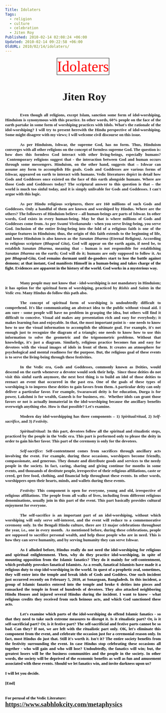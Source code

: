 ```yaml
---
Title: Idolaters
Tags:
  - religion
  - culture
  - celebration
  - Jiten Roy
Published: 2010-02-14 02:08:24 +06:00
Updated: 2010-02-14 09:22:58 +06:00
OldURL: 2010/02/14/idolaters/
---
```


<p class="MsoNormal" style="margin: 0in 0in 0pt; text-align: center;" align="center"><span style="font-size: 36pt; color: red; font-family: Algerian; mso-border-alt: solid windowtext .5pt; border: windowtext 1pt solid; padding: 0in;">Idolaters</span></p>
<p class="MsoNormal" style="margin: 0in 0in 0pt; text-align: center;" align="center"> </p>
<p class="MsoNormal" style="margin: 0in 0in 0pt; text-align: center;" align="center"> </p>
<p class="MsoNormal" style="margin: 0in 0in 0pt; text-align: center;" align="center"> </p>
<p class="MsoNormal" style="margin: 0in 0in 0pt; text-align: center;" align="center"><strong><em><span style="font-size: 26pt; font-family: &quot;Lucida Handwriting&quot;;"><span style="mso-spacerun: yes;"> </span></span></em></strong><strong><span style="font-size: 26pt; font-family: &quot;Bradley Hand ITC&quot;;">Jiten Roy</span></strong></p>
<p class="MsoNormal" style="margin: 0in 0in 0pt; text-align: justify;"><strong><span style="font-family: &quot;Bell MT&quot;;"><span style="font-size: small;"> </span></span></strong></p>
<p class="MsoNormal" style="margin: 0in 0in 0pt; text-indent: 0.5in; text-align: justify;"><strong><span style="font-size: small; font-family: Times New Roman;"> </span></strong></p>
<p class="MsoNormal" style="margin: 0in 0in 0pt; text-indent: 0.5in; text-align: justify;"><strong><span style="font-size: small;"><span style="font-family: Times New Roman;">Even though all religions, except Islam, sanction some form of idol-worshiping, Hinduism is synonymous with this practice. In other words, 60% people on the face of the earth partake in some form of worshiping practices with Idols. What's the rationale of the idol-worshiping? I will try to present herewith the Hindu perspective of idol-worshiping. Some might disagree with my views; I will welcome civil discourse on this issue. </span></span></strong></p>
<p class="MsoNormal" style="margin: 0in 0in 0pt; text-indent: 0.5in; text-align: justify;"><strong><span style="font-size: small; font-family: Times New Roman;"> </span></strong></p>
<p class="MsoNormal" style="margin: 0in 0in 0pt; text-indent: 0.5in; text-align: justify;"><strong><span style="font-size: small;"><span style="font-family: Times New Roman;">As per Hinduism, Ishwar, the supreme God, has no form. Thus, Hinduism converges with all other religions on the concept of formless supreme God. The question is: how does this formless God interact with other living-beings, especially humans? <span style="mso-spacerun: yes;"> </span>Contemporary religions suggest that - the interaction between God and human occurs through some messengers. Hinduism, on the other hand, suggests that – Ishwar can assume any form to accomplish His goals. Gods and Goddesses are various forms of Ishwar, appeared on earth to interact with humans. Vedic literatures depict in detail how Gods and Goddesses once existed on the face of this earth alongside humans. Where are those Gods and Goddesses today? The scriptural answer to this question is that – the world is much too sinful today, and it is simply unlivable for Gods and Goddesses. I can't argue with this logic. <span style="mso-spacerun: yes;"> </span></span></span></strong></p>
<p class="MsoNormal" style="margin: 0in 0in 0pt; text-indent: 0.5in; text-align: justify;"><strong><span style="font-size: small; font-family: Times New Roman;"> </span></strong></p>
<p class="MsoNormal" style="margin: 0in 0in 0pt; text-indent: 0.5in; text-align: justify;"><strong><span style="font-size: small;"><span style="font-family: Times New Roman;">As per Hindu religious scriptures, there are 160 millions of such Gods and Goddesses. Only a handful of them are known and worshiped by Hindus. Where are the others? The followers of Hinduism believe – all human-beings are parts of Ishwar. In other words, God exists in every human-being. May be that is where millions of Gods and Goddesses come from. As per <em>Swami Vivekananda</em> - when you serve living-being, you serve God. Inclusion of the entire living-being into the fold of a religious faith is one of the unique features in Hinduism; thus, the origin of this faith extends to the beginning of life, and hence Hinduism is also known as the <em>Sanatan Dharma</em> (Eternal Religion<em>)</em>. According to religious scripture (<em>Bhagvad Gita</em>), God will appear on the earth again, if need be, to establish <em>Sanatan Dharma</em>, meaning that – human is not responsible for establishing <em>Sanatan Dharma</em> on the earth; God will do it; humans are only supposed to follow it. <span style="color: black;">As per <em>Bhagvad-Gita</em>, God remains dormant until do-gooders start to lose the battle against demons; at that instant, God manifests Himself in a human-being and takes charge of the fight. Evidences are apparent in the history of the world. God works in a mysterious way.<span style="mso-spacerun: yes;">  </span></span></span></span></strong></p>
<p class="MsoNormal" style="margin: 0in 0in 0pt; text-indent: 0.5in; text-align: justify;"><strong><span style="font-size: small; font-family: Times New Roman;"> </span></strong></p>
<p class="MsoNormal" style="margin: 0in 0in 0pt; text-indent: 0.5in; text-align: justify;"><strong><span style="font-size: small;"><span style="font-family: Times New Roman;"><span style="mso-spacerun: yes;"> </span></span></span></strong></p>
<p class="MsoNormal" style="margin: 0in 0in 0pt; text-indent: 0.5in; text-align: justify;"><strong><span style="font-size: small;"><span style="font-family: Times New Roman;">Many people may not know that - idol-worshiping is not mandatory in Hinduism; it has option for the spiritual form of worshiping, practiced by <em>Rishis</em> and <em>Saints</em> in the <em>Vedic era</em>. Many Hindus do follow this path also. </span></span></strong></p>
<p class="MsoNormal" style="margin: 0in 0in 0pt; text-indent: 0.5in; text-align: justify;"><strong><span style="font-size: small; font-family: Times New Roman;"> </span></strong></p>
<p class="MsoNormal" style="margin: 0in 0in 0pt; text-indent: 0.5in; text-align: justify;"><strong><span style="font-size: small;"><span style="font-family: Times New Roman;">The concept of spiritual form of worshiping is undoubtedly difficult to comprehend. It's like communicating an abstract idea to the public without visual aid. I am sure - some people will have no problem in grasping the idea, but others will find it difficult to conceive. Visual aid makes any presentation rich and easy for everybody; it makes learning fun and enjoyable. In that, the most important point is - one needs to know how to use the visual information to accomplish the ultimate goal. For example, it's not enough just to recognize the diagram of a triangle; one needs to know how to use this information to solve the geometric and the trigonometric problems. Without that knowledge, it's just a diagram. Similarly, religious practice becomes fun and easy for devotees with the visual images of idols in front of them. It creates an atmosphere for psychological and mental readiness for the purpose. But, the religious goal of these events is to serve the living-being through these festivities. </span></span></strong></p>
<p class="MsoNormal" style="margin: 0in 0in 0pt; text-indent: 0.5in; text-align: justify;"><strong><span style="font-size: small; font-family: Times New Roman;"> </span></strong></p>
<p class="MsoNormal" style="margin: 0in 0in 0pt; text-indent: 0.5in; text-align: justify;"><strong><span style="font-size: small;"><span style="font-family: Times New Roman;">In the Vedic era, Gods and Goddesses, commonly known as Deities, would descend on the earth whenever a devotee would seek their help.<span style="mso-spacerun: yes;">  </span>Since those deities do not visit this sinful earth anymore, the next best thing is to build an idol of those deities to reenact an event that occurred in the past era. One of the goals of these types of worshiping is to impress these deities to gain favors from them. A particular deity can only deliver a particular favor. For example, Swaraswati deity is for education, Durga is for power, Lakshmi is for wealth, Ganesh is for business, etc. <span style="mso-spacerun: yes;"> </span>Whether idols can grant those favors or not is actually immaterial in the idol-worshiping because the ancillary benefits overweigh anything else. How is that possible? Let's examine.</span></span></strong></p>
<p class="MsoNormal" style="margin: 0in 0in 0pt; text-indent: 0.5in; text-align: justify;"><strong><span style="font-size: small; font-family: Times New Roman;"> </span></strong></p>
<p class="MsoNormal" style="margin: 0in 0in 0pt; text-indent: 0.5in; text-align: justify;"><strong><span style="font-size: small;"><span style="font-family: Times New Roman;">Modern day idol-worshipping has three components – 1) <em>Spiritual/ritual,</em> 2) <em>Self-sacrifice</em>, and 3) <em>Festivity</em>. <span style="mso-spacerun: yes;"> </span></span></span></strong></p>
<p class="MsoNormal" style="margin: 0in 0in 0pt; text-indent: 0.5in; text-align: justify;"><strong><span style="font-size: small; font-family: Times New Roman;"> </span></strong></p>
<p class="MsoNormal" style="margin: 0in 0in 0pt; text-indent: 0.5in; text-align: justify;"><strong><span style="font-size: small;"><span style="font-family: Times New Roman;"><em>Spiritual/ritual:</em> In this part, devotees follow all the spiritual and ritualistic steps, practiced by the people in the Vedic era. This part is performed only to please the deity in order to gain his/her favor. This part of the ceremony is only for the devotees. </span></span></strong></p>
<p class="MsoNormal" style="margin: 0in 0in 0pt; text-indent: 0.5in; text-align: justify;"><strong><span style="font-size: small; font-family: Times New Roman;"> </span></strong></p>
<p class="MsoNormal" style="margin: 0in 0in 0pt; text-indent: 0.5in; text-align: justify;"><strong><span style="font-size: small;"><span style="font-family: Times New Roman;"><em>Self-sacrifice:</em> Self-contentment comes from sacrifices through ancillary acts involving the event. For example, during these occasions, worshipers become friendly, compassionate, and generous. They donate and distribute goods and services to the needy people in the society. In fact, caring, sharing and giving continue for months in some events, and thousands of destitute people, irrespective of their religious affiliations, caste or creed, get free food, clothing, and financial help throughout these events. In other words, worshippers open their hearts, minds, and wallets during these events. </span></span></strong></p>
<p class="MsoNormal" style="margin: 0in 0in 0pt; text-indent: 0.5in; text-align: justify;"><strong><span style="font-size: small; font-family: Times New Roman;"> </span></strong></p>
<p class="MsoNormal" style="margin: 0in 0in 0pt; text-indent: 0.5in; text-align: justify;"><strong><span style="font-size: small;"><span style="font-family: Times New Roman;"><em>Festivity:</em> This component is open for everyone, young and old, irrespective of religious affiliations. The people from all walks of lives, including from different religious denominations, usually join in this part of the event. This part basically provides cultural enjoyment for everyone. </span></span></strong></p>
<p class="MsoNormal" style="margin: 0in 0in 0pt; text-indent: 0.5in; text-align: justify;"><strong><span style="font-size: small; font-family: Times New Roman;"> </span></strong></p>
<p class="MsoNormal" style="margin: 0in 0in 0pt; text-indent: 0.5in; text-align: justify;"><strong><span style="font-family: Times New Roman;"><span style="font-size: small;">The self-sacrifice is an important part of an idol-worshiping, without which worshiping will only serve self-interest, and the event will reduce to a commemorative ceremony only. In the Bengali Hindu culture, there are 13 major celebrations throughout the year, i.e., one in every month.<span style="mso-spacerun: yes;">  </span>As mentioned before, during these celebrations, people are supposed to sacrifice personal wealth, and help those people who are in need. This is how they can serve humanity, and by serving humanity they can serve Ishwar. <span style="mso-spacerun: yes;"> </span></span></span></strong></p>
<p class="MsoNormal" style="margin: 0in 0in 0pt;"><span style="font-family: &quot;Bell MT&quot;;"><span style="font-size: small;"> </span></span></p>
<p class="MsoNormal" style="margin: 0in 0in 0pt; text-indent: 0.5in; text-align: justify;"><strong><span style="color: black;"><span style="font-size: small;"><span style="font-family: Times New Roman;">As I alluded before, Hindus really do not need the idol-worshiping for religious and spiritual enlightenment. Then, why do they practice idol-worshiping, in spite of mounting opposition from the Islamic fanatics? They do it mainly for self-contentment, which probably provokes fanatical Islamists. As a result, fanatical Islamists have made it a religious duty to stop idol-worshiping in the world. In quest of a prophetic zeal, sometimes, they will enter into the temple and break idols of Gods and Goddess. One such incident just occurred recently on February 5, 2010, at Sonargoan, Bangladesh. In this incident, a group of Islamic fanatics entered into the temple and broke 6 deities into pieces and ransacked the temple in front of hundreds of devotees. They also attacked neighboring Hindu Houses and injured several Hindus during the incident. I want to know - what religious credits they received from such heinous acts, and which God sanctioned these acts. <span style="mso-spacerun: yes;"> </span></span></span></span></strong></p>
<p class="MsoNormal" style="margin: 0in 0in 0pt; text-indent: 0.5in; text-align: justify;"><strong><span style="color: black;"><span style="font-size: small; font-family: Times New Roman;"> </span></span></strong></p>
<p class="MsoNormal" style="margin: 0in 0in 0pt; text-indent: 0.5in; text-align: justify;"><strong><span style="color: black;"><span style="font-size: small;"><span style="font-family: Times New Roman;">Let's examine which parts of the idol-worshiping do offend Islamic fanatics - so that they need to take such extreme measures to disrupt it. Is it ritualistic part? Or, is it self-sacrificial part? Or, is it festive part? The self-sacrificial and festive parts cannot be so bad. Can they? If not, we are left with the ritualistic part only. OK, let's eliminate this component from the event, and celebrate the occasion just for a ceremonial reason only. In fact, most Hindus do just that. Still it's worth it. Isn't it? The entire society benefits from the festivity surrounding the event. In case Hindus stop celebrating these occasions all together - who will gain and who will lose? Undoubtedly, the fanatics will win; but, the greatest losers will be the business communities and the people in the society. In other words, the society will be deprived of the economic benefits as well as fun and amusement associated with these events. Should we let fanatics win, and invite darkness upon us? </span></span></span></strong></p>
<p class="MsoNormal" style="margin: 0in 0in 0pt; text-align: justify;"><strong><span style="color: black;"><span style="font-size: small; font-family: Times New Roman;"> </span></span></strong></p>
<p class="MsoNormal" style="margin: 0in 0in 0pt; text-align: justify;"><strong><span style="color: black;"><span style="font-size: small;"><span style="font-family: Times New Roman;">I will let you decide.</span></span></span></strong></p>
<p class="MsoNormal" style="margin: 0in 0in 0pt; text-align: justify;"><strong><span style="color: black;"><span style="font-size: small; font-family: Times New Roman;"> </span></span></strong></p>
<p class="MsoNormal" style="margin: 0in 0in 0pt; text-align: justify;"><strong><span style="color: black;"><span style="font-size: small;"><span style="font-family: Times New Roman;">[End]</span></span></span></strong></p>
<p class="MsoNormal" style="margin: 0in 0in 0pt;"><span style="font-family: &quot;Bell MT&quot;;"><span style="font-size: small;"> </span></span></p>
<p class="MsoNormal" style="margin: 0in 0in 0pt;"><span style="font-family: &quot;Bell MT&quot;;"><span style="font-size: small;"> </span></span></p>
<p class="MsoNormal" style="margin: 0in 0in 0pt;"><span style="font-family: Times New Roman;"><strong><span style="color: black; font-family: Calibri;"><span style="font-size: small;">For perusal of the Vedic Literature:</span></span></strong><strong><span style="font-size: 16pt; color: black; font-family: Calibri;"> </span></strong><span style="color: black; font-family: Calibri; mso-ansi-language: EN-IN;" lang="EN-IN"><a href="https://www.sabhlokcity.com/metaphysics/" target="_blank"><strong><span style="font-size: 16pt; mso-ansi-language: EN-US;" lang="EN-US">https://www.sabhlokcity.com/metaphysics</span></strong></a></span></span></p>
